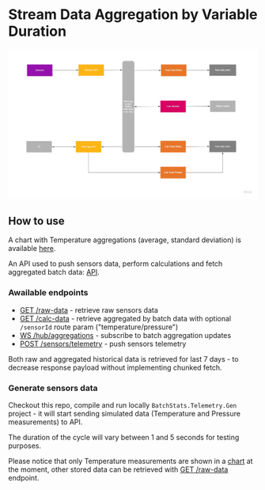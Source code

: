 # Stream Data Aggregation by Variable Duration

![BatchStats design](ComponentDiagram.jpg)

## How to use

A chart with Temperature aggregations (average, standard deviation) is available [here](https://batchstatsapp.azurewebsites.net/).

An API used to push sensors data, perform calculations and fetch aggregated batch data: [API](https://batchstatsapi.azurewebsites.net/).

### Awailable endpoints

- [GET /raw-data](https://batchstatsapi.azurewebsites.net/raw-data) - retrieve raw sensors data
- [GET /calc-data](https://batchstatsapi.azurewebsites.net/calc-data/) - retrieve aggregated by batch data with optional `/sensorId` route param ("temperature/pressure")
- [WS /hub/aggregations](https://batchstatsapi.azurewebsites.net/hub/aggregations) - subscribe to batch aggregation updates
- [POST /sensors/telemetry](https://batchstatsapi.azurewebsites.net/sensors/telemetry) - push sensors telemetry

Both raw and aggregated historical data is retrieved for last 7 days - to decrease response payload without implementing chunked fetch.

### Generate sensors data

Checkout this repo, compile and run locally `BatchStats.Telemetry.Gen` project - it will start sending simulated data (Temperature and Pressure measurements) to API.

The duration of the cycle will vary between 1 and 5 seconds for testing purposes.

Please notice that only Temperature measurements are shown in a [chart](https://batchstatsapp.azurewebsites.net/) at the moment, other stored data can be retrieved with [GET /raw-data](https://batchstatsapi.azurewebsites.net/raw-data) endpoint.
